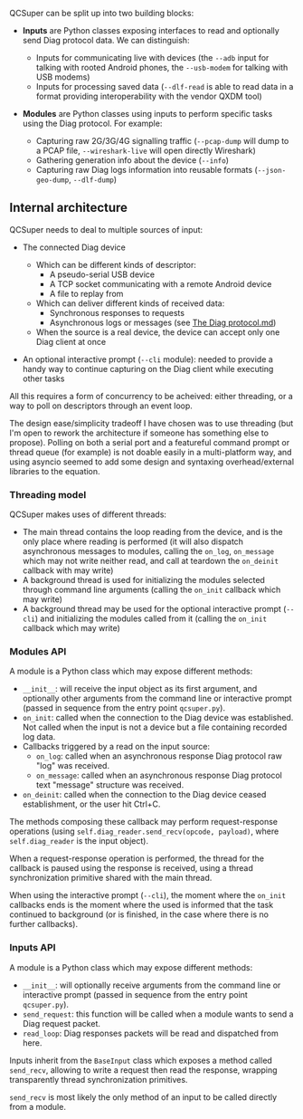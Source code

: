 QCSuper can be split up into two building blocks:

* **Inputs** are Python classes exposing interfaces to read and optionally send Diag protocol data. We can distinguish:
  * Inputs for communicating live with devices (the `--adb` input for talking with rooted Android phones, the `--usb-modem` for talking with USB modems)
  * Inputs for processing saved data (`--dlf-read` is able to read data in a format providing interoperability with the vendor QXDM tool)

* **Modules** are Python classes using inputs to perform specific tasks using the Diag protocol. For example:
  * Capturing raw 2G/3G/4G signalling traffic (`--pcap-dump` will dump to a PCAP file, `--wireshark-live` will open directly Wireshark)
  * Gathering generation info about the device (`--info`)
  * Capturing raw Diag logs information into reusable formats (`--json-geo-dump`, `--dlf-dump`)

## Internal architecture

QCSuper needs to deal to multiple sources of input:

* The connected Diag device
  * Which can be different kinds of descriptor:
    * A pseudo-serial USB device
    * A TCP socket communicating with a remote Android device
    * A file to replay from
  * Which can deliver different kinds of received data:
    * Synchronous responses to requests
    * Asynchronous logs or messages (see [The Diag protocol.md](The%20Diag%20protocol.md))
  * When the source is a real device, the device can accept only one Diag client at once

* An optional interactive prompt (`--cli` module): needed to provide a handy way to continue capturing on the Diag client while executing other tasks

All this requires a form of concurrency to be acheived: either threading, or a way to poll on descriptors through an event loop.

The design ease/simplicity tradeoff I have chosen was to use threading (but I'm open to rework the architecture if someone has something else to propose). Polling on both a serial port and a featureful command prompt or thread queue (for example) is not doable easily in a multi-platform way, and using asyncio seemed to add some design and syntaxing overhead/external libraries to the equation.

### Threading model

QCSuper makes uses of different threads:

* The main thread contains the loop reading from the device, and is the only place where reading is performed (it will also dispatch asynchronous messages to modules, calling the `on_log`, `on_message` which may not write neither read, and call at teardown the `on_deinit` callback with may write)
* A background thread is used for initializing the modules selected through command line arguments (calling the `on_init` callback which may write)
* A background thread may be used for the optional interactive prompt (`--cli`) and initializing the modules called from it (calling the `on_init` callback which may write)

### Modules API

A module is a Python class which may expose different methods:

* `__init__`: will receive the input object as its first argument, and optionally other arguments from the command line or interactive prompt (passed in sequence from the entry point `qcsuper.py`).
* `on_init`: called when the connection to the Diag device was established. Not called when the input is not a device but a file containing recorded log data.
* Callbacks triggered by a read on the input source:
  * `on_log`: called when an asynchronous response Diag protocol raw "log" was received.
  * `on_message`: called when an asynchronous response Diag protocol text "message" structure was received.
* `on_deinit`: called when the connection to the Diag device ceased establishment, or the user hit Ctrl+C.

The methods composing these callback may perform request-response operations (using `self.diag_reader.send_recv(opcode, payload)`, where `self.diag_reader` is the input object).

When a request-response operation is performed, the thread for the callback is paused using the response is received, using a thread synchronization primitive shared with the main thread.

When using the interactive prompt (`--cli`), the moment where the `on_init` callbacks ends is the moment where the used is informed that the task continued to background (or is finished, in the case where there is no further callbacks).

### Inputs API

A module is a Python class which may expose different methods:

* `__init__`: will optionally receive arguments from the command line or interactive prompt (passed in sequence from the entry point `qcsuper.py`).
* `send_request`: this function will be called when a module wants to send a Diag request packet.
* `read_loop`: Diag responses packets will be read and dispatched from here.

Inputs inherit from the `BaseInput` class which exposes a method called `send_recv`, allowing to write a request then read the response, wrapping transparently thread synchronization primitives.

`send_recv` is most likely the only method of an input to be called directly from a module.
